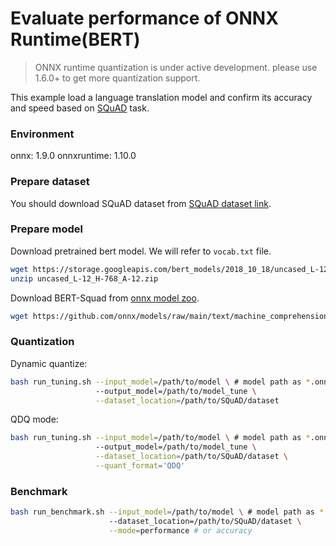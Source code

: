 # Evaluate performance of ONNX Runtime(BERT) 
>ONNX runtime quantization is under active development. please use 1.6.0+ to get more quantization support. 

This example load a language translation model and confirm its accuracy and speed based on [SQuAD]((https://rajpurkar.github.io/SQuAD-explorer/)) task. 

### Environment
onnx: 1.9.0
onnxruntime: 1.10.0

### Prepare dataset
You should download SQuAD dataset from [SQuAD dataset link](https://rajpurkar.github.io/SQuAD-explorer/).

### Prepare model
Download pretrained bert model. We will refer to `vocab.txt` file.

```bash
wget https://storage.googleapis.com/bert_models/2018_10_18/uncased_L-12_H-768_A-12.zip
unzip uncased_L-12_H-768_A-12.zip
```

Download BERT-Squad from [onnx model zoo](https://github.com/onnx/models/tree/master/text/machine_comprehension/bert-squad).
```bash
wget https://github.com/onnx/models/raw/main/text/machine_comprehension/bert-squad/model/bertsquad-12.onnx
```

### Quantization

Dynamic quantize:

```bash
bash run_tuning.sh --input_model=/path/to/model \ # model path as *.onnx
                   --output_model=/path/to/model_tune \
                   --dataset_location=/path/to/SQuAD/dataset 
```

QDQ mode:

```bash
bash run_tuning.sh --input_model=/path/to/model \ # model path as *.onnx
                   --output_model=/path/to/model_tune \
                   --dataset_location=/path/to/SQuAD/dataset \
                   --quant_format='QDQ'
```

### Benchmark

```bash
bash run_benchmark.sh --input_model=/path/to/model \ # model path as *.onnx
                      --dataset_location=/path/to/SQuAD/dataset \
                      --mode=performance # or accuracy
```

